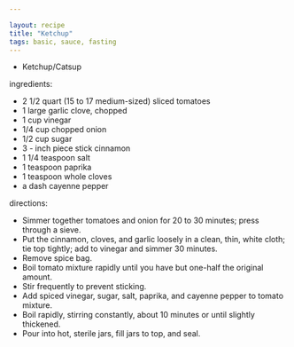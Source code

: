 ```yaml
---

layout: recipe
title: "Ketchup"
tags: basic, sauce, fasting
---
```


- Ketchup/Catsup

ingredients:
- 2 1/2 quart (15 to 17 medium-sized) sliced tomatoes
- 1 large garlic clove, chopped
- 1 cup vinegar
- 1/4 cup chopped onion
- 1/2 cup sugar
- 3 - inch piece stick cinnamon
- 1 1/4 teaspoon salt
- 1 teaspoon paprika
- 1 teaspoon whole cloves
- a dash cayenne pepper

directions:
- Simmer together tomatoes and onion for 20 to 30 minutes; press through a sieve.
- Put the cinnamon, cloves, and garlic loosely in a clean, thin, white cloth; tie top tightly; add to vinegar and simmer 30 minutes.
- Remove spice bag.
- Boil tomato mixture rapidly until you have but one-half the original amount.
- Stir frequently to prevent sticking.
- Add spiced vinegar, sugar, salt, paprika, and cayenne pepper to tomato mixture.
- Boil rapidly, stirring constantly, about 10 minutes or until slightly thickened.
- Pour into hot, sterile jars, fill jars to top, and seal.
